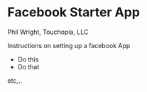 Facebook Starter App
============

Phil Wright, Touchopia, LLC

Instructions on setting up a facebook App 

* Do this
* Do that


etc,..

